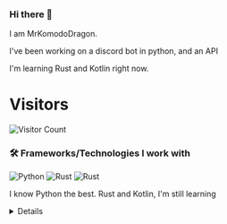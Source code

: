 ### Hi there 👋


I am MrKomodoDragon.

I've been working on a discord bot in python, and an API

I'm learning Rust and Kotlin right now.




# Visitors
![Visitor Count](https://profile-counter.glitch.me/%7BMrKomodoDragon%7D/count.svg)

### 🛠 Frameworks/Technologies I work with
<img alt="Python" src="https://img.shields.io/badge/python%20-%2314354C.svg?&style=for-the-badge&logo=python&logoColor=white"/> <img alt="Rust" src="https://img.shields.io/badge/rust%20-%2314354C.svg?&style=for-the-badge&logo=rust&logoColor=white"/> <img alt="Rust" src="https://img.shields.io/badge/kotlin%20-%2314354C.svg?&style=for-the-badge&logo=kotlin&logoColor=white"/>

I know Python the best. Rust and Kotlin, I'm still learning

<details>
# My Stats
[![Anurag's github stats](https://github-readme-stats.vercel.app/api?username=MrKomodoDragon)](https://github.com/anuraghazra/github-readme-stats)

# Languages I Use
![Top Langs](https://github-readme-stats.vercel.app/api/top-langs/?username=MrKomodoDragon&theme=tokyonight)

# Some more stats
<!--START_SECTION:waka-->
![Profile Views](http://img.shields.io/badge/Profile%20Views-2-blue)

**🐱 My Github Data** 

> 🏆 403 Contributions in the Year 2021
 > 
> 📦 43.2 kB Used in Github's Storage 
 > 
> 🚫 Not Opted to Hire
 > 
> 📜 41 Public Repositories 
 > 
> 🔑 4 Private Repositories  
 > 
**I'm an Early 🐤** 

```text
🌞 Morning    130 commits    █████████░░░░░░░░░░░░░░░░   38.69% 
🌆 Daytime    127 commits    █████████░░░░░░░░░░░░░░░░   37.8% 
🌃 Evening    78 commits     █████░░░░░░░░░░░░░░░░░░░░   23.21% 
🌙 Night      1 commits      ░░░░░░░░░░░░░░░░░░░░░░░░░   0.3%

```
📅 **I'm Most Productive on Friday** 

```text
Monday       47 commits     ███░░░░░░░░░░░░░░░░░░░░░░   13.99% 
Tuesday      57 commits     ████░░░░░░░░░░░░░░░░░░░░░   16.96% 
Wednesday    40 commits     ███░░░░░░░░░░░░░░░░░░░░░░   11.9% 
Thursday     60 commits     ████░░░░░░░░░░░░░░░░░░░░░   17.86% 
Friday       63 commits     ████░░░░░░░░░░░░░░░░░░░░░   18.75% 
Saturday     28 commits     ██░░░░░░░░░░░░░░░░░░░░░░░   8.33% 
Sunday       41 commits     ███░░░░░░░░░░░░░░░░░░░░░░   12.2%

```


📊 **This Week I Spent My Time On** 

```text
⌚︎ Time Zone: America/Los_Angeles

💬 Programming Languages: 
Python                   30 mins             ██████████░░░░░░░░░░░░░░░   42.3% 
Other                    27 mins             █████████░░░░░░░░░░░░░░░░   38.87% 
RPMSpec                  6 mins              ██░░░░░░░░░░░░░░░░░░░░░░░   9.46% 
JSON                     6 mins              ██░░░░░░░░░░░░░░░░░░░░░░░   9.37% 
HTML                     0 secs              ░░░░░░░░░░░░░░░░░░░░░░░░░   0.0%

🔥 Editors: 
VS Code                  1 hr 11 mins        █████████████████████████   100.0%

🐱‍💻 Projects: 
f-stop-rply              57 mins             ████████████████████░░░░░   80.23% 
f-stop                   7 mins              ██░░░░░░░░░░░░░░░░░░░░░░░   10.4% 
vscode-highlights        6 mins              ██░░░░░░░░░░░░░░░░░░░░░░░   9.37%

💻 Operating System: 
Mac                      1 hr 11 mins        █████████████████████████   100.0%

```

**I Mostly Code in Python** 

```text
Python                   11 repos            █████████████░░░░░░░░░░░░   55.0% 
Rust                     3 repos             ███░░░░░░░░░░░░░░░░░░░░░░   15.0% 
Java                     1 repo              █░░░░░░░░░░░░░░░░░░░░░░░░   5.0% 
HTML                     1 repo              █░░░░░░░░░░░░░░░░░░░░░░░░   5.0% 
Shell                    1 repo              █░░░░░░░░░░░░░░░░░░░░░░░░   5.0%

```


**Timeline**

![Chart not found](https://raw.githubusercontent.com/MrKomodoDragon/MrKomodoDragon/main/charts/bar_graph.png) 


 Last Updated on 29/06/2021
<!--END_SECTION:waka-->
</details>
